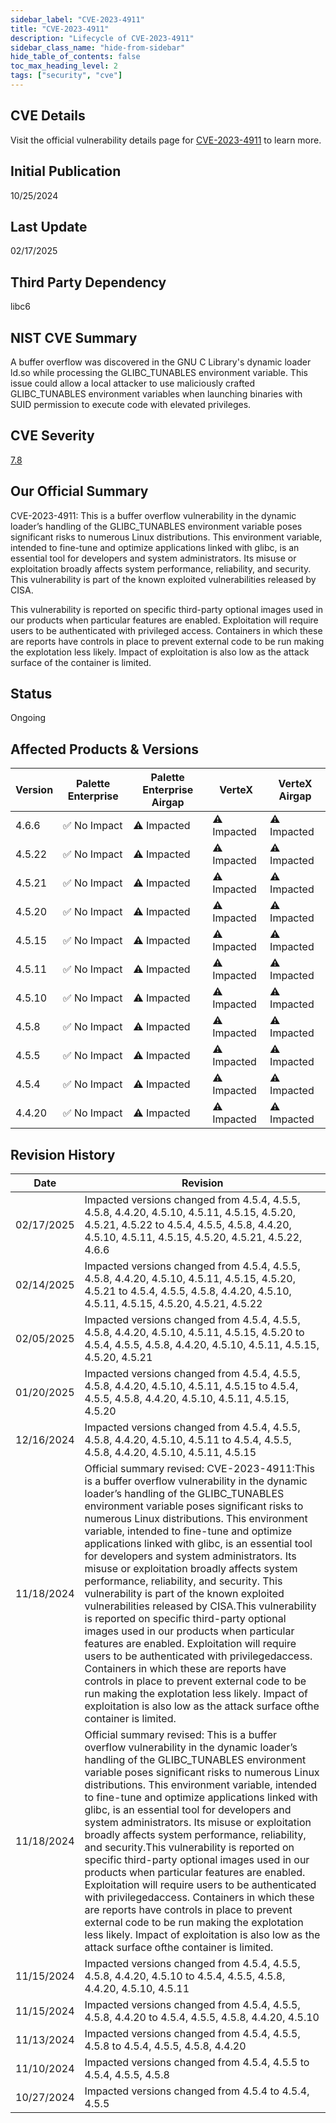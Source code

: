 ```yaml
---
sidebar_label: "CVE-2023-4911"
title: "CVE-2023-4911"
description: "Lifecycle of CVE-2023-4911"
sidebar_class_name: "hide-from-sidebar"
hide_table_of_contents: false
toc_max_heading_level: 2
tags: ["security", "cve"]
---
```


## CVE Details

Visit the official vulnerability details page for [CVE-2023-4911](https://nvd.nist.gov/vuln/detail/cve-2023-4911) to learn more.

## Initial Publication

10/25/2024

## Last Update

02/17/2025

## Third Party Dependency 

libc6


## NIST CVE Summary

A buffer overflow was discovered in the GNU C Library's dynamic loader ld.so while processing the GLIBC_TUNABLES environment variable. This issue could allow a local attacker to use maliciously crafted GLIBC_TUNABLES environment variables when launching binaries with SUID permission to execute code with elevated privileges.

## CVE Severity

[7.8](https://nvd.nist.gov/vuln/detail/cve-2023-4911)

## Our Official Summary

CVE-2023-4911:
This is a buffer overflow vulnerability in the dynamic loader’s handling of the GLIBC_TUNABLES environment variable poses significant risks to numerous Linux distributions. This environment variable, intended to fine-tune and optimize applications linked with glibc, is an essential tool for developers and system administrators. Its misuse or exploitation broadly affects system performance, reliability, and security. This vulnerability is part of the known exploited vulnerabilities released by CISA.

This vulnerability is reported on specific third-party optional images used in our products when particular features are enabled. Exploitation will require users to be authenticated with privileged
access. Containers in which these are reports have controls in place to prevent external code to be run making the explotation less likely. Impact of exploitation is also low as the attack surface of
the container is limited.

## Status

Ongoing

## Affected Products & Versions

| Version | Palette Enterprise | Palette Enterprise Airgap | VerteX | VerteX Airgap |
| - | -------- | -------- | -------- | -------- |
| 4.6.6 | ✅ No Impact | ⚠️ Impacted | ⚠️ Impacted | ⚠️ Impacted |
| 4.5.22 | ✅ No Impact | ⚠️ Impacted | ⚠️ Impacted | ⚠️ Impacted |
| 4.5.21 | ✅ No Impact | ⚠️ Impacted | ⚠️ Impacted | ⚠️ Impacted |
| 4.5.20 | ✅ No Impact | ⚠️ Impacted | ⚠️ Impacted | ⚠️ Impacted |
| 4.5.15 | ✅ No Impact | ⚠️ Impacted | ⚠️ Impacted | ⚠️ Impacted |
| 4.5.11 | ✅ No Impact | ⚠️ Impacted | ⚠️ Impacted | ⚠️ Impacted |
| 4.5.10 | ✅ No Impact | ⚠️ Impacted | ⚠️ Impacted | ⚠️ Impacted |
| 4.5.8 | ✅ No Impact | ⚠️ Impacted | ⚠️ Impacted | ⚠️ Impacted |
| 4.5.5 | ✅ No Impact | ⚠️ Impacted | ⚠️ Impacted | ⚠️ Impacted |
| 4.5.4 | ✅ No Impact | ⚠️ Impacted | ⚠️ Impacted | ⚠️ Impacted |
| 4.4.20 | ✅ No Impact | ⚠️ Impacted | ⚠️ Impacted | ⚠️ Impacted |


## Revision History

| Date | Revision |
| --- | --- |
| 02/17/2025 | Impacted versions changed from 4.5.4, 4.5.5, 4.5.8, 4.4.20, 4.5.10, 4.5.11, 4.5.15, 4.5.20, 4.5.21, 4.5.22 to 4.5.4, 4.5.5, 4.5.8, 4.4.20, 4.5.10, 4.5.11, 4.5.15, 4.5.20, 4.5.21, 4.5.22, 4.6.6 |
| 02/14/2025 | Impacted versions changed from 4.5.4, 4.5.5, 4.5.8, 4.4.20, 4.5.10, 4.5.11, 4.5.15, 4.5.20, 4.5.21 to 4.5.4, 4.5.5, 4.5.8, 4.4.20, 4.5.10, 4.5.11, 4.5.15, 4.5.20, 4.5.21, 4.5.22 |
| 02/05/2025 | Impacted versions changed from 4.5.4, 4.5.5, 4.5.8, 4.4.20, 4.5.10, 4.5.11, 4.5.15, 4.5.20 to 4.5.4, 4.5.5, 4.5.8, 4.4.20, 4.5.10, 4.5.11, 4.5.15, 4.5.20, 4.5.21 |
| 01/20/2025 | Impacted versions changed from 4.5.4, 4.5.5, 4.5.8, 4.4.20, 4.5.10, 4.5.11, 4.5.15 to 4.5.4, 4.5.5, 4.5.8, 4.4.20, 4.5.10, 4.5.11, 4.5.15, 4.5.20 |
| 12/16/2024 | Impacted versions changed from 4.5.4, 4.5.5, 4.5.8, 4.4.20, 4.5.10, 4.5.11 to 4.5.4, 4.5.5, 4.5.8, 4.4.20, 4.5.10, 4.5.11, 4.5.15 |
| 11/18/2024 | Official summary revised: CVE-2023-4911:This is a buffer overflow vulnerability in the dynamic loader’s handling of the GLIBC_TUNABLES environment variable poses significant risks to numerous Linux distributions. This environment variable, intended to fine-tune and optimize applications linked with glibc, is an essential tool for developers and system administrators. Its misuse or exploitation broadly affects system performance, reliability, and security. This vulnerability is part of the known exploited vulnerabilities released by CISA.This vulnerability is reported on specific third-party optional images used in our products when particular features are enabled. Exploitation will require users to be authenticated with privilegedaccess. Containers in which these are reports have controls in place to prevent external code to be run making the explotation less likely. Impact of exploitation is also low as the attack surface ofthe container is limited. |
| 11/18/2024 | Official summary revised: This is a buffer overflow vulnerability in the dynamic loader’s handling of the GLIBC_TUNABLES environment variable poses significant risks to numerous Linux distributions. This environment variable, intended to fine-tune and optimize applications linked with glibc, is an essential tool for developers and system administrators. Its misuse or exploitation broadly affects system performance, reliability, and security.This vulnerability is reported on specific third-party optional images used in our products when particular features are enabled. Exploitation will require users to be authenticated with privilegedaccess. Containers in which these are reports have controls in place to prevent external code to be run making the explotation less likely. Impact of exploitation is also low as the attack surface ofthe container is limited. |
| 11/15/2024 | Impacted versions changed from 4.5.4, 4.5.5, 4.5.8, 4.4.20, 4.5.10 to 4.5.4, 4.5.5, 4.5.8, 4.4.20, 4.5.10, 4.5.11 |
| 11/15/2024 | Impacted versions changed from 4.5.4, 4.5.5, 4.5.8, 4.4.20 to 4.5.4, 4.5.5, 4.5.8, 4.4.20, 4.5.10 |
| 11/13/2024 | Impacted versions changed from 4.5.4, 4.5.5, 4.5.8 to 4.5.4, 4.5.5, 4.5.8, 4.4.20 |
| 11/10/2024 | Impacted versions changed from 4.5.4, 4.5.5 to 4.5.4, 4.5.5, 4.5.8 |
| 10/27/2024 | Impacted versions changed from 4.5.4 to 4.5.4, 4.5.5 |
